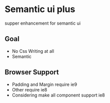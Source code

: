# Semantic ui plus
supper enhancement for semantic ui

## Goal
- No Css Writing at all
- Semantic

## Browser Support
- Padding and Margin require ie9
- Other require ie8
- Considering make all component support ie8